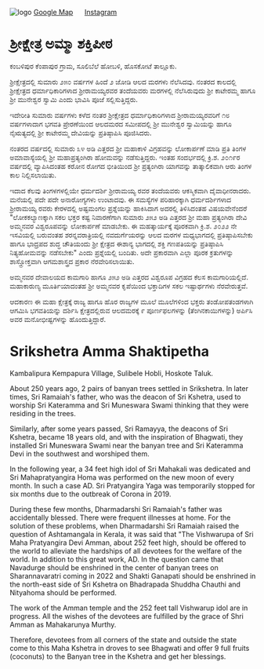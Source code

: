 ![logo](https://github.com/aspeetha/aspeetha.github.io/assets/136578913/2b748973-44f6-4a83-b0c1-8b91455b5ed1)
[Google Map](https://www.google.com/maps?q=13.1252502,77.7997374&z=17&hl=en) &nbsp;&nbsp;&nbsp;&nbsp; [Instagram](https://instagram.com/amma.shakthipeetha?igshid=ZDc4ODBmNjlmNQ==)

# ಶ್ರೀಕ್ಷೇತ್ರ ಅಮ್ಮಾ ಶಕ್ತಿಪೀಠ 
ಕಂಬಳಿಪುರ ಕೆಂಪಾಪುರ ಗ್ರಾಮ, ಸೂಲಿಬೆಲೆ ಹೋಬಳಿ, ಹೊಸಕೋಟೆ ತಾಲ್ಲೂಕು.

ಶ್ರೀಕ್ಷೇತ್ರದಲ್ಲಿ ಸುಮಾರು ೨೫೦ ವರ್ಷಗಳ ಹಿಂದೆ ೨ ಜೋಡಿ ಆಲದ ಮರಗಳು ನೆಲೆಸಿದವು.
ನಂತರದ ಕಾಲದಲ್ಲಿ ಶ್ರೀಕ್ಷೇತ್ರದ ಧರ್ಮಾಧಿಕಾರಿಗಳಾದ ಶ್ರೀರಾಮಯ್ಯರವರ ತಂದೆಯವರು ಮರಗಳಲ್ಲಿ  ನೆಲೆಸಿರುವುದು ಶ್ರೀ ಕಾಟೇರಮ್ಮ ಹಾಗೂ ಶ್ರೀ ಮುನೇಶ್ವರ ಸ್ವಾಮಿ ಎಂದು ಭಾವಿಸಿ ಪೂಜೆ ಸಲ್ಲಿಸುತ್ತಿದ್ದರು.

ಇದೇರೀತಿ ಸುಮಾರು ವರ್ಷಗಳು ಕಳೆದ ನಂತರ ಶ್ರೀಕ್ಷೇತ್ರದ ಧರ್ಮಾಧಿಕಾರಿಗಳಾದ  ಶ್ರೀರಾಮಯ್ಯರವರಿಗೆ ೧೮ ವರ್ಷಗಳಾದಾಗ ಭಗವತಿ ಪ್ರೇರಣೆಯಿಂದ ಆಲದಮರದ ಸಮೀಪದಲ್ಲಿ ಶ್ರೀ ಮುನೇಶ್ವರ ಸ್ವಾಮಿಯನ್ನು ಹಾಗೂ ನೈಋತ್ಯದಲ್ಲಿ ಶ್ರೀ ಕಾಟೇರಮ್ಮ ದೇವಿಯನ್ನು ಪ್ರತಿಷ್ಠಾಪಿಸಿ ಪೂಜಿಸಿದರು.

ನಂತರದ ವರ್ಷದಲ್ಲಿ ಸುಮಾರು ೩೪ ಅಡಿ ಎತ್ತರದ ಶ್ರೀ ಮಹಾಕಾಳಿ ವಿಗ್ರಹವನ್ನು ಲೋಕಾರ್ಪಣೆ ಮಾಡಿ ಪ್ರತಿ ತಿಂಗಳ ಅಮಾವಾಸ್ಯೆಯಲ್ಲಿ ಶ್ರೀ ಮಹಾಪ್ರತ್ಯಂಗಿರಾ ಹೋಮವನ್ನು ನಡೆಸುತ್ತಿದ್ದರು.
ಇಂತಹ ಸಂದರ್ಭದಲ್ಲಿ ಕ್ರಿ.ಶ. ೨೦೧೯ರ ವರ್ಷದಲ್ಲಿ ವ್ಯಾಪಿಸಿದಂತಹ ಕರೋನ ರೋಗದ  ಭೀತಿಯಿಂದ ಶ್ರೀ ಪ್ರತ್ಯಂಗಿರಾ ಯಾಗವನ್ನು ತಾತ್ಕಾಲಿಕವಾಗಿ ಆರು ತಿಂಗಳ ಕಾಲ ನಿಲ್ಲಿಸಲಾಯಿತು.

ಇದಾದ ಕೆಲವು ತಿಂಗಳಗಳಲ್ಲಿಯೇ ಧರ್ಮದರ್ಶಿ ಶ್ರೀರಾಮಯ್ಯ ರವರ ತಂದೆಯವರು ಆಕಸ್ಮಿಕವಾಗಿ ದೈವಾಧೀನರಾದರು. ಮನೆಯಲ್ಲಿ ಪದೇ ಪದೇ ಅನಾರೋಗ್ಯಗಳು ಉಂಟಾದವು.
ಈ ಸಮಸ್ಯೆಗಳ ಪರಿಹಾರಕ್ಕಾಗಿ ಧರ್ಮದರ್ಶಿಗಳಾದ ಶ್ರೀರಾಮಯ್ಯ ರವರು ಕೇರಳದಲ್ಲಿ ಅಷ್ಟಮಂಗಲ ಪ್ರಶ್ನೆಯನ್ನು ಹಾಕಿಸಿದಾಗ ಅದರಲ್ಲಿ ತಿಳಿಸಿದಂತಹ ವಿಷಯವೇನೆಂದರೆ "ಲೋಕಕಲ್ಯಾಣಕ್ಕಾಗಿ ಸಕಲ ಭಕ್ತರ ಕಷ್ಟ ನಿವಾರಣೆಗಾಗಿ ಸುಮಾರು ೨೫೨	 ಅಡಿ ಎತ್ತರದ ಶ್ರೀ ಮಹಾ ಪ್ರತ್ಯಂಗಿರಾ ದೇವಿ ಅಮ್ಮನವರ ವಿಶ್ವರೂಪವನ್ನು ಲೋಕಾರ್ಪಣೆ ಮಾಡಬೇಕು.
ಈ ಮಹತ್ಕಾರ್ಯಕ್ಕೆ ಪೂರಕವಾಗಿ ಕ್ರಿ.ಶ. ೨೦೨೨ ನೇ ಇಸವಿಯಲ್ಲಿ ಬರುವಂತಹ  ಶರನ್ನವರಾತ್ರಿಯಲ್ಲಿ ನವದುರ್ಗೆಯರನ್ನು ಆಲದ  ಮರಗಳ ಮಧ್ಯಭಾಗದಲ್ಲಿ ಪ್ರತಿಷ್ಠಾಪಿಸಬೇಕು ಹಾಗೂ ಭಾದ್ರಪದ ಶುದ್ಧ ಚೌತಿಯಂದು ಶ್ರೀ ಕ್ಷೇತ್ರದ ಈಶಾನ್ಯ ಭಾಗದಲ್ಲಿ ಶಕ್ತಿ ಗಣಪತಿಯನ್ನು  ಪ್ರತಿಷ್ಠಾಪಿಸಿ ನಿತ್ಯಹೋಮವನ್ನು ನಡೆಸಬೇಕು" ಎಂದು ಪ್ರಶ್ನೆಯಲ್ಲಿ ಬಂದಿತು.  ಅದೇ ಪ್ರಕಾರವಾಗಿ ಎಲ್ಲಾ ಪೂರಕ  ಕ್ರತುಗಳನ್ನು ಶಾಸ್ತ್ರೋಕ್ತವಾಗಿ ಆಗಮಶಾಸ್ತ್ರದ ಪ್ರಕಾರ ನೆರವೇರಿಸಲಾಯಿತು.

 ಅಮ್ಮನವರ ದೇವಾಲಯದ ಕಾಮಗಾರಿ ಹಾಗೂ ೨೫೨ ಅಡಿ ಎತ್ತರದ ವಿಶ್ವರೂಪ ವಿಗ್ರಹದ ಕೆಲಸ ಕಾಮಗಾರಿಯಲ್ಲಿದೆ.
ಮಹಾಕಾರುಣ್ಯ ಮೂರ್ತಿಯಾದಂತಹ ಶ್ರೀ ಅಮ್ಮನವರ ಕೃಪೆಯಿಂದ ಭಕ್ತಾದಿಗಳ ಸಕಲ ಇಷ್ಟಾರ್ಥಗಳು ನೆರವೇರುತ್ತವೆ.

 ಆದಕಾರಣ ಈ ಮಹಾ ಕ್ಷೇತ್ರಕ್ಕೆ ರಾಜ್ಯ ಹಾಗೂ ಹೊರ ರಾಜ್ಯಗಳ ಮೂಲೆ ಮೂಲೆಗಳಿಂದ ಭಕ್ತರು ತಂಡೋಪತಂಡಗಳಾಗಿ ಆಗಮಿಸಿ ಭಗವತಿಯನ್ನು ದರ್ಶಿಸಿ ಕ್ಷೇತ್ರದಲ್ಲಿರುವ ಆಲದಮರಕ್ಕೆ ೯ ಪೂರ್ಣಫಲಗಳನ್ನು (ತೆಂಗಿನಕಾಯಿಗಳನ್ನು) ಅರ್ಪಿಸಿ ಅವರ ಮನೋಭೀಷ್ಟಗಳನ್ನು ಹೊಂದುತ್ತಿದ್ದಾರೆ.
 
# Srikshetra Amma Shaktipetha
Kambalipura Kempapura Village, Sulibele Hobli, Hoskote Taluk.

About 250 years ago, 2 pairs of banyan trees settled in Srikshetra.
In later times, Sri Ramaiah's father, who was the deacon of Sri Kshetra, used to worship Sri Kateramma and Sri Muneswara Swami thinking that they were residing in the trees.

Similarly, after some years passed, Sri Ramayya, the deacons of Sri Kshetra, became 18 years old, and with the inspiration of Bhagwati, they installed Sri Muneswara Swami near the banyan tree and Sri Kateramma Devi in the southwest and worshiped them.

In the following year, a 34 feet high idol of Sri Mahakali was dedicated and Sri Mahapratyangira Homa was performed on the new moon of every month.
In such a case AD. Sri Pratyangira Yaga was temporarily stopped for six months due to the outbreak of Corona in 2019.

During these few months, Dharmadarshi Sri Ramaiah's father was accidentally blessed. There were frequent illnesses at home.
For the solution of these problems, when Dharmadarshi Sri Ramaiah raised the question of Ashtamangala in Kerala, it was said that "The Vishwarupa of Sri Maha Pratyangira Devi Amman, about 252 feet high, should be offered to the world to alleviate the hardships of all devotees for the welfare of the world.
In addition to this great work, AD. In the question came that Navadurge should be enshrined in the center of banyan trees on Sharannavaratri coming in 2022 and Shakti Ganapati should be enshrined in the north-east side of Sri Kshetra on Bhadrapada Shuddha Chauthi and Nityahoma should be performed.

  The work of the Amman temple and the 252 feet tall Vishwarup idol are in progress.
All the wishes of the devotees are fulfilled by the grace of Shri Amman as Mahakarunya Murthy.

  Therefore, devotees from all corners of the state and outside the state come to this Maha Kshetra in droves to see Bhagwati and offer 9 full fruits (coconuts) to the Banyan tree in the Kshetra and get her blessings.
